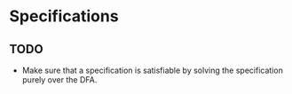 # Specifications

## TODO
- Make sure that a specification is satisfiable by solving the specification purely over the DFA. 